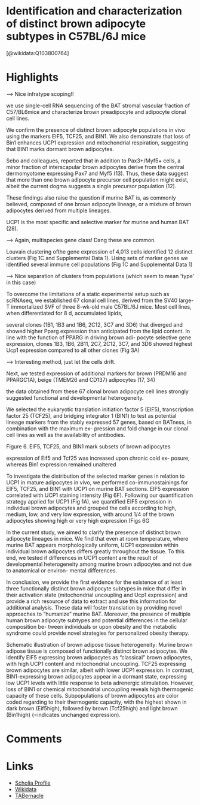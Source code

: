 
Identification and characterization of distinct brown adipocyte subtypes in C57BL/6J mice
=========================================================================================
  
  [@wikidata:Q103800764]  

# Highlights

--> Nice infratype scoping!!

we use single-cell RNA sequencing of the BAT stromal vascular fraction of C57/BL6mice and characterize brown preadipocyte and adipocyte clonal cell lines.

We confirm the presence of distinct brown adipocyte populations in vivo using the markers EIF5, TCF25, and BIN1. We also demonstrate that loss of Bin1 enhances UCP1 expression and mitochondrial respiration, suggesting that BIN1 marks dormant brown adipocytes.

Sebo and colleagues, reported that in addition to Pax3+/Myf5+ cells, a minor fraction of interscapular brown adipocytes derive from the central dermomyotome expressing Pax7 and Myf5 (13). Thus, these data suggest that more than one brown adipocyte precursor cell population might exist, albeit the current dogma suggests a single precursor population (12).

These findings also raise the question if murine BAT is, as commonly believed, composed of one brown adipocyte lineage, or a mixture of brown adipocytes derived from multiple lineages.

UCP1 is the most specific and selective marker for murine and human BAT (28).

--> Again, multispecies gene class! Dang these are common.

Louvain clustering ofthe gene expression of 4,013 cells identified
12 distinct clusters (Fig 1C and Supplemental Data 1). Using sets of marker genes we identified several immune cell populations (Fig 1C and Supplemental Data 1)

--> Nice separation of clusters from populations (which seem to mean 'type' in this case)

To overcome the limitations of a static experimental setup such as scRNAseq, we established 67 clonal cell lines, derived from the SV40 large-T immortalized SVF of three 8-wk-old male C57BL/6J mice. Most cell lines, when differentiated for 8 d, accumulated lipids,

several clones (1B1, 1B3 and 1B6, 2C12, 3C7 and 3D6) that diverged and showed higher Pparg expression than anticipated from the lipid content. In line with the function of PPARG in driving brown adi- pocyte selective gene expression, clones 1B3, 1B6, 2B11, 2C7, 2C12, 3C7, and 3D6 showed highest Ucp1 expression compared to all other clones (Fig 3A)

--> Interesting method, just let the cells drift.

Next, we tested expression of additional markers for brown
(PRDM16 and PPARGC1A), beige (TMEM26 and CD137) adipocytes (17, 34)

the data obtained from these 67 clonal brown adipocyte cell lines strongly suggested functional and developmental heterogeneity.

We selected the eukaryotic translation initiation factor 5 (EIF5), transcription factor 25 (TCF25), and bridging integrator 1 (BIN1) to test as potential lineage markers from the stably expressed 57 genes, based on BATness, in combination with the maximum ex- pression and fold change in our clonal cell lines as well as the availability of antibodies.

Figure 6. EIF5, TCF25, and BIN1 mark subsets of brown adipocytes

expression of Eif5 and Tcf25 was increased upon chronic cold ex- posure, whereas Bin1 expression remained unaltered

To investigate the distribution of the selected marker genes in relation to UCP1 in mature adipocytes in vivo, we performed co-immunostainings for EIF5, TCF25, and BIN1 with UCP1 on murine BAT sections. EIF5 expression correlated with UCP1 staining intensity (Fig 6F). Following our quantification strategy applied for UCP1 (Fig 1A), we quantified EIF5 expression in individual brown adipocytes and grouped the cells according to high, medium, low, and very low expression, with around 1/4 of the brown adipocytes showing high or very high expression (Figs 6G

In the current study, we aimed to clarify the presence of distinct brown adipocyte lineages in mice. We find that even at room temperature, where murine BAT appears morphologically uniform, UCP1 expression within individual brown adipocytes differs greatly throughout the tissue. To this end, we tested if differences in UCP1 content are the result of developmental heterogeneity among murine brown adipocytes and not due to anatomical or environ- mental differences.

In conclusion, we provide the first evidence for the existence of at
least three functionally distinct brown adipocyte subtypes in mice that differ in their activation state (mitochondrial uncoupling and Ucp1 expression) and provide a rich resource of data to extract and use this information for additional analysis. These data will foster translation by providing novel approaches to “humanize” murine BAT. Moreover, the presence of multiple human brown adipocyte subtypes and potential differences in the cellular composition be- tween individuals or upon obesity and the metabolic syndrome could provide novel strategies for personalized obesity therapy.

Schematic illustration of brown adipose tissue heterogeneity: Murine brown adipose tissue is composed of functionally distinct brown adipocytes. We identify EIF5 expressing brown adipocytes as “classical” brown adipocytes, with high UCP1 content and mitochondrial uncoupling. TCF25 expressing brown adipocytes are similar, albeit with lower UCP1 expression. In contrast, BIN1-expressing brown adipocytes appear in a dormant state, expressing low UCP1 levels with little response to beta adrenergic stimulation. However, loss of BIN1 or chemical mitochondrial uncoupling reveals high thermogenic capacity of these cells. Subpopulations of brown adipocytes are color coded regarding to their thermogenic capacity, with the highest shown in dark brown (Eif5high), followed by brown (Tcf25high) and light brown (Bin1high) (=indicates unchanged expression).


# Comments

# Links
  
 * [Scholia Profile](https://scholia.toolforge.org/work/Q103800764)  
 * [Wikidata](https://www.wikidata.org/wiki/Q103800764)  
 * [TABernacle](https://tabernacle.toolforge.org/?#/tab/manual/Q103800764/P921%3BP4510)  
